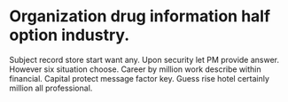 
# Organization drug information half option industry.
Subject record store start want any. Upon security let PM provide answer. However six situation choose.
Career by million work describe within financial. Capital protect message factor key. Guess rise hotel certainly million all professional.